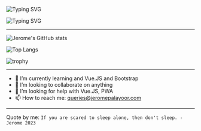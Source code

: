 ![Typing SVG](https://readme-typing-svg.demolab.com/?lines=I+am+Jerome+Palayoor!)

![Typing SVG](https://readme-typing-svg.demolab.com/?lines=Welcome+to+my+github+page!;Hope+you+enjoy+it+here!)

--------

![Jerome's GitHub stats](https://github-readme-stats.vercel.app/api?username=jeromepalayoor&count_private=true&show_icons=true&theme=radical)

![Top Langs](https://github-readme-stats.vercel.app/api/top-langs/?username=jeromepalayoor&layout=compact)

![trophy](https://github-profile-trophy.vercel.app/?username=jeromepalayoor&theme=onedark)

-------
- 🌱 I’m currently learning and Vue.JS and Bootstrap
- 👯 I’m looking to collaborate on anything
- 🤔 I’m looking for help with Vue.JS, PWA 
- 📫 How to reach me: queries@jeromepalayoor.com
- ------

Quote by me: `If you are scared to sleep alone, then don't sleep. -Jerome 2023`
